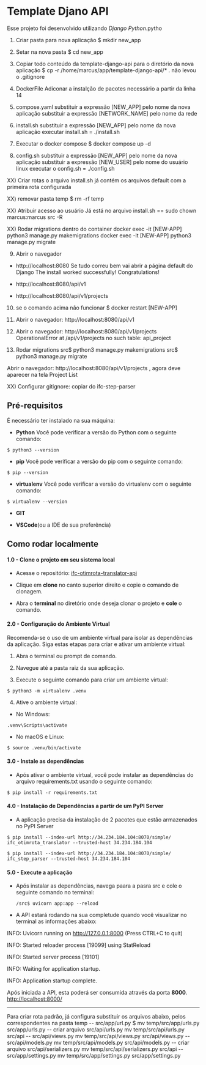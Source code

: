 # Template Djano API

Esse projeto foi desenvolvido utilizando _Django_ _Python_.pytho

1. Criar pasta para nova aplicação
$ mkdir new_app

2. Setar na nova pasta
$ cd new_app

3. Copiar todo conteúdo da template-django-api para o diretório da nova aplicação
$ cp -r /home/marcus/app/template-django-api/* .
não levou o .gitignore

3. DockerFile
Adiconar a instalção de pacotes necessário a partir da linha 14

5. compose.yaml
substituir a expressão [NEW_APP] pelo nome da nova aplicação
substituir a expressão [NETWORK_NAME] pelo nome da rede

6. install.sh
substituir a expressão [NEW_APP] pelo nome da nova aplicação
executar install.sh = ./install.sh

7. Executar o docker compose
$ docker compose up -d

8. config.sh
substituir a expressão [NEW_APP] pelo nome da nova aplicação
substituir a expressão [NEW_USER] pelo nome do usuário linux
executar o config.sh = ./config.sh

  XX) Criar rotas
  o arquivo install.sh já contém os arquivos default com a primeira rota configurada

  XX) removar pasta temp
  $ rm -rf temp 
 
  XX) Atribuir acesso ao usuário
  Já está no arquivo install.sh == sudo chown marcus:marcus src -R

  XX) Rodar migrations dentro do container
  docker exec -it [NEW-APP] python3 manage.py makemigrations
  docker exec -it [NEW-APP] python3 manage.py migrate

9. Abrir o navegador
  - http://localhost:8080
  Se tudo correu bem vai abrir a página default do Django
  The install worked successfully! Congratulations!

  - http://localhost:8080/api/v1

  - http://localhost:8080/api/v1/projects

10. se o comando acima não funcionar 
$ docker restart [NEW-APP]





11) Abrir o navegador: 
  http://localhost:8080/api/v1
  

12)  Abrir o navegador: http://localhost:8080/api/v1/projects
  OperationalError at /api/v1/projects
  no such table: api_project

13) Rodar migrations
  src$ python3 manage.py makemigrations
  src$ python3 manage.py migrate




Abrir o navegador: http://localhost:8080/api/v1/projects , 
agora deve aparecer na tela Project List
  



XX) Configurar gitignore: copiar do ifc-step-parser


## Pré-requisitos

É necessário ter instalado na sua máquina:

- **Python**
Você pode verificar a versão do Python com o seguinte comando: 
```
$ python3 --version
```

- **pip**
Você pode verificar a versão do pip com o seguinte comando: 
```
$ pip --version
```

- **virtualenv**
Você pode verificar a versão do virtualenv com o seguinte comando: 
```
$ virtualenv --version
```

- **GIT**

- **VSCode**(ou a IDE de sua preferência)

## Como rodar localmente

#### 1.0 - Clone o projeto em seu sistema local

- Acesse o repositório: [ifc-otimrota-translator-api](https://bitbucket.org/certi_repos/ifc-otimrota-translator-api/src/master/)

- Clique em **clone** no canto superior direito e copie o comando de clonagem.

- Abra o **terminal** no diretório onde deseja clonar o projeto e **cole** o comando.

#### 2.0 - Configuração do Ambiente Virtual

Recomenda-se o uso de um ambiente virtual para isolar as dependências da aplicação. Siga estas etapas para criar e ativar um ambiente virtual:

1. Abra o terminal ou prompt de comando.

2. Navegue até a pasta raiz da sua aplicação.

3. Execute o seguinte comando para criar um ambiente virtual:
  ```
  $ python3 -m virtualenv .venv
  ```
4. Ative o ambiente virtual:

- No Windows:
```
.venv\Scripts\activate
```

- No macOS e Linux:
```
$ source .venv/bin/activate
```

#### 3.0 - Instale as dependências  

- Após ativar o ambiente virtual, você pode instalar as dependências do arquivo requirements.txt usando o seguinte comando:
```
$ pip install -r requirements.txt
```

#### 4.0 - Instalação de Dependências a partir de um PyPI Server

- A aplicação precisa da instalação de 2 pacotes que estão armazenados no PyPI Server

```
$ pip install --index-url http://34.234.184.104:8070/simple/ ifc_otimrota_translator --trusted-host 34.234.184.104
```
```
$ pip install --index-url http://34.234.184.104:8070/simple/ ifc_step_parser --trusted-host 34.234.184.104
```

#### 5.0 - Execute a aplicação

- Após instalar as dependências, navega paara a pasra src e cole o seguinte comando no terminal:

  ```
  /src$ uvicorn app:app --reload
  ```

- A API estará rodando na sua completude quando você visualizar no terminal as informações abaixo:

INFO:     Uvicorn running on http://127.0.0.1:8000 (Press CTRL+C to quit)

INFO:     Started reloader process [19099] using StatReload

INFO:     Started server process [19101]

INFO:     Waiting for application startup.

INFO:     Application startup complete.

Após iniciada a API, esta poderá ser consumida através da porta **8000**. [http://localhost:8000/](http://localhost:8000/)

---

Para criar rota padrão, já configura substituir os arquivos abaixo, pelos correspondentes na pasta temp
-- src/app/url.py
$ mv temp/src/app/urls.py src/app/urls.py
-- criar arquivo src/api/urls.py
mv temp/src/api/urls.py src/api
-- src/api/views.py
mv temp/src/api/views.py src/api/views.py
-- src/api/models.py
mv temp/src/api/models.py src/api/models.py
-- criar arquivo src/api/serializers.py
mv temp/src/api/serializers.py src/api
-- src/app/settings.py
mv temp/src/app/settings.py src/app/settings.py